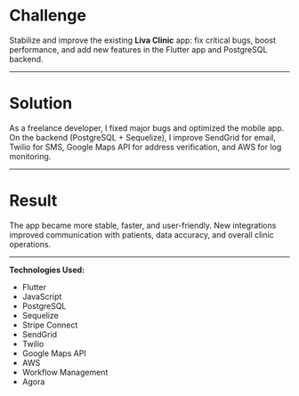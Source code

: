 # Challenge

Stabilize and improve the existing **Liva Clinic** app: fix critical bugs, boost performance, and add new features in the Flutter app and PostgreSQL backend.

---

# Solution

As a freelance developer, I fixed major bugs and optimized the mobile app. On the backend (PostgreSQL + Sequelize), I improve SendGrid for email, Twilio for SMS, Google Maps API for address verification, and AWS for log monitoring.

---

# Result

The app became more stable, faster, and user-friendly. New integrations improved communication with patients, data accuracy, and overall clinic operations.

---

**Technologies Used:**
- Flutter
- JavaScript
- PostgreSQL
- Sequelize
- Stripe Connect
- SendGrid
- Twilio
- Google Maps API
- AWS
- Workflow Management
- Agora

